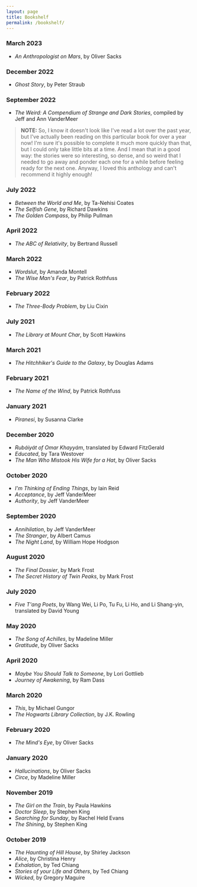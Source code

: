 ```yaml
---
layout: page
title: Bookshelf
permalink: /bookshelf/
---
```


### March 2023

- _An Anthropologist on Mars_, by Oliver Sacks

### December 2022

- _Ghost Story_, by Peter Straub

### September 2022

- _The Weird: A Compendium of Strange and Dark Stories_, compiled by Jeff and Ann VanderMeer

> **NOTE:** So, I know it doesn't look like I've read a lot over the past year, but I've actually been reading on this particular book for over a year now! I'm sure it's possible to complete it much more quickly than that, but I could only take little bits at a time. And I mean that in a good way: the stories were so interesting, so dense, and so weird that I needed to go away and ponder each one for a while before feeling ready for the next one. Anyway, I loved this anthology and can't recommend it highly enough!

### July 2022

- _Between the World and Me_, by Ta-Nehisi Coates
- _The Selfish Gene_, by Richard Dawkins
- _The Golden Compass_, by Philip Pullman

### April 2022

- _The ABC of Relativity_, by Bertrand Russell

### March 2022

- _Wordslut_, by Amanda Montell
- _The Wise Man's Fear_, by Patrick Rothfuss

### February 2022

- _The Three-Body Problem_, by Liu Cixin

### July 2021

- _The Library at Mount Char_, by Scott Hawkins

### March 2021

- _The Hitchhiker's Guide to the Galaxy_, by Douglas Adams

### February 2021

- _The Name of the Wind_, by Patrick Rothfuss

### January 2021

- _Piranesi_, by Susanna Clarke

### December 2020

- _Rubáiyát of Omar Khayyám_, translated by Edward FitzGerald
- _Educated_, by Tara Westover
- _The Man Who Mistook His Wife for a Hat_, by Oliver Sacks

### October 2020

- _I'm Thinking of Ending Things_, by Iain Reid
- _Acceptance_, by Jeff VanderMeer
- _Authority_, by Jeff VanderMeer

### September 2020

- _Annihilation_, by Jeff VanderMeer
- _The Stranger_, by Albert Camus
- _The Night Land_, by William Hope Hodgson

### August 2020

- _The Final Dossier_, by Mark Frost
- _The Secret History of Twin Peaks_, by Mark Frost

### July 2020

- _Five T'ang Poets_, by Wang Wei, Li Po, Tu Fu, Li Ho, and Li Shang-yin, translated by David Young

### May 2020

- _The Song of Achilles_, by Madeline Miller
- _Gratitude_, by Oliver Sacks

### April 2020

- _Maybe You Should Talk to Someone_, by Lori Gottlieb
- _Journey of Awakening_, by Ram Dass

### March 2020

- _This_, by Michael Gungor
- _The Hogwarts Library Collection_, by J.K. Rowling

### February 2020

- _The Mind's Eye_, by Oliver Sacks

### January 2020

- _Hallucinations_, by Oliver Sacks
- _Circe_, by Madeline Miller

### November 2019

- _The Girl on the Train_, by Paula Hawkins
- _Doctor Sleep_, by Stephen King
- _Searching for Sunday_, by Rachel Held Evans
- _The Shining_, by Stephen King

### October 2019

- _The Haunting of Hill House_, by Shirley Jackson
- _Alice_, by Christina Henry
- _Exhalation_, by Ted Chiang
- _Stories of your Life and Others_, by Ted Chiang
- _Wicked_, by Gregory Maguire
